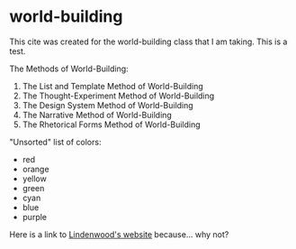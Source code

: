# world-building

This cite was created for the world-building class that I am taking. This is a test.

The Methods of World-Building:
1. The List and Template Method of World-Building
2. The Thought-Experiment Method of World-Building
3. The Design System Method of World-Building
4. The Narrative Method of World-Building
5. The Rhetorical Forms Method of World-Building

"Unsorted" list of colors:
- red
- orange
- yellow
- green
- cyan
- blue
- purple

Here is a link to [Lindenwood's website](https://www.lindenwood.edu/) because... why not? 
